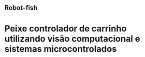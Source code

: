
## Robot-fish

# Peixe controlador de carrinho utilizando visão computacional e sistemas microcontrolados
